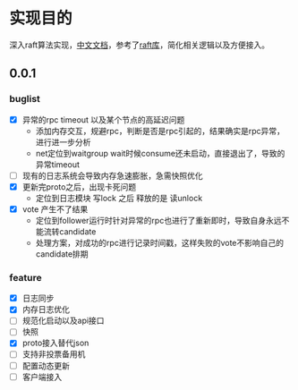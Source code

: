# 实现目的
深入raft算法实现，[中文文档](https://github.com/maemual/raft-zh_cn/blob/master/raft-zh_cn.md#%E5%AF%BB%E6%89%BE%E4%B8%80%E7%A7%8D%E6%98%93%E4%BA%8E%E7%90%86%E8%A7%A3%E7%9A%84%E4%B8%80%E8%87%B4%E6%80%A7%E7%AE%97%E6%B3%95%E6%89%A9%E5%B1%95%E7%89%88)，参考了[raft库](https://github.com/hashicorp/raft)，简化相关逻辑以及方便接入。

## 0.0.1
### buglist
- [x] 异常的rpc timeout 以及某个节点的高延迟问题
    * 添加内存交互，规避rpc，判断是否是rpc引起的，结果确实是rpc异常，进行进一步分析
    * net定位到waitgroup wait时候consume还未启动，直接退出了，导致的异常timeout
- [ ] 现有的日志系统会导致内存急速膨胀，急需快照优化
- [x] 更新完proto之后，出现卡死问题
    * 定位到日志模块 写lock 之后 释放的是 读unlock
- [x] vote 产生不了结果
    * 定位到follower运行时针对异常的rpc也进行了重新即时，导致自身永远不能流转candidate
    * 处理方案，对成功的rpc进行记录时间戳，这样失败的vote不影响自己的candidate排期

### feature
- [x] 日志同步
- [x] 内存日志优化
- [ ] 规范化启动以及api接口
- [ ] 快照
- [x] proto接入替代json
- [ ] 支持非投票备用机
- [ ] 配置动态更新
- [ ] 客户端接入
